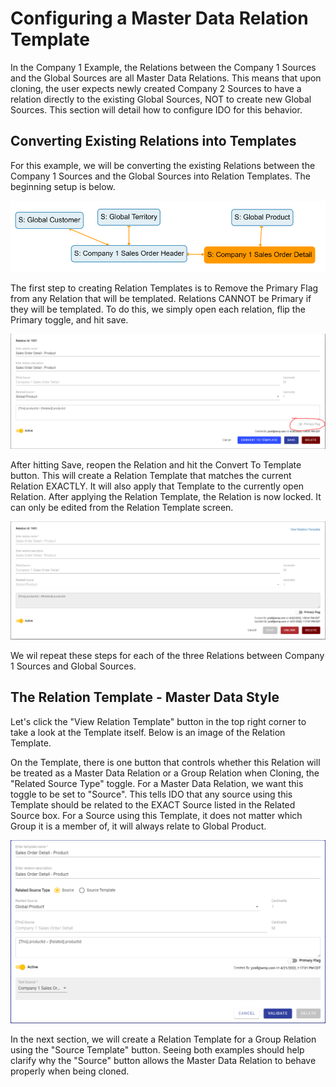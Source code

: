 # Configuring a Master Data Relation Template

In the Company 1 Example, the Relations between the Company 1 Sources and the Global Sources are all Master Data Relations. This means that upon cloning, the user expects newly created Company 2 Sources to have a relation directly to the existing Global Sources, NOT to create new Global Sources. This section will detail how to configure IDO for this behavior.

## Converting Existing Relations into Templates

For this example, we will be converting the existing Relations between the Company 1 Sources and the Global Sources into Relation Templates. The beginning setup is below.

![Beginning Setup](<../../../.gitbook/assets/image (399) (1) (1).png>)

The first step to creating Relation Templates is to Remove the Primary Flag from any Relation that will be templated. Relations CANNOT be Primary if they will be templated. To do this, we simply open each relation, flip the Primary toggle, and hit save.&#x20;

![De-primary the Relation](<../../../.gitbook/assets/image (398) (1) (1).png>)

After hitting Save, reopen the Relation and hit the Convert To Template button. This will create a Relation Template that matches the current Relation EXACTLY. It will also apply that Template to the currently open Relation. After applying the Relation Template, the Relation is now locked. It can only be edited from the Relation Template screen.

![A locked Relation associated with a Template](<../../../.gitbook/assets/image (380) (1).png>)

We wil repeat these steps for each of the three Relations between Company 1 Sources and Global Sources.&#x20;

## The Relation Template - Master Data Style

Let's click the "View Relation Template" button in the top right corner to take a look at the Template itself. Below is an image of the Relation Template.&#x20;

On the Template, there is one button that controls whether this Relation will be treated as a Master Data Relation or a Group Relation when Cloning, the "Related Source Type" toggle. For a Master Data Relation, we want this toggle to be set to "Source". This tells IDO that any source using this Template should be related to the EXACT Source listed in the Related Source box. For a Source using this Template, it does not matter which Group it is a member of, it will always relate to Global Product.

![A Master Data Style Relation Template](<../../../.gitbook/assets/image (396) (1).png>)

In the next section, we will create a Relation Template for a Group Relation using the "Source Template" button. Seeing both examples should help clarify why the "Source" button allows the Master Data Relation to behave properly when being cloned.
